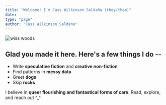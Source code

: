```yaml
---
title: "Welcome! I'm Cass Wilkinson Saldaña (they/them)"
date: 
type: "page"
author: "Cass Wilkinson Saldana"
---
```



![wiss woods](/wiss_woods.jpeg)

## Glad you made it here. Here's a few things I do --

* Write **speculative fiction** and **creative non-fiction**
* Find patterns in **messy data**
* Greet **dogs**
* Skip **rocks**

I believe in **queer flourishing and fantastical forms of care**. Read, explore, and reach out ^_^